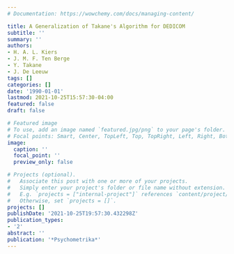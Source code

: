 ```yaml
---
# Documentation: https://wowchemy.com/docs/managing-content/

title: A Generalization of Takane's Algorithm for DEDICOM
subtitle: ''
summary: ''
authors:
- H. A. L. Kiers
- J. M. F. Ten Berge
- Y. Takane
- J. De Leeuw
tags: []
categories: []
date: '1990-01-01'
lastmod: 2021-10-25T15:57:30-04:00
featured: false
draft: false

# Featured image
# To use, add an image named `featured.jpg/png` to your page's folder.
# Focal points: Smart, Center, TopLeft, Top, TopRight, Left, Right, BottomLeft, Bottom, BottomRight.
image:
  caption: ''
  focal_point: ''
  preview_only: false

# Projects (optional).
#   Associate this post with one or more of your projects.
#   Simply enter your project's folder or file name without extension.
#   E.g. `projects = ["internal-project"]` references `content/project/deep-learning/index.md`.
#   Otherwise, set `projects = []`.
projects: []
publishDate: '2021-10-25T19:57:30.432298Z'
publication_types:
- '2'
abstract: ''
publication: '*Psychometrika*'
---
```

